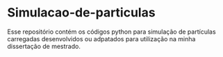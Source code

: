 # Simulacao-de-particulas
Esse repositório contém os códigos python para simulação de partículas carregadas desenvolvidos ou adpatados para utilização na minha dissertação de mestrado.
